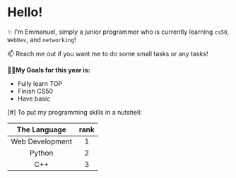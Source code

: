 # Hello!
✨ I'm Emmanuel, simply a junior programmer who is currently learning `cs50`, `WebDev`, and `networking`!

📫 Reach me out if you want me to do some small tasks or any tasks!

**🌱🌱My Goals for this year is:**
- Fully learn TOP
- Finish CS50
- Have basic 

[#] To put my programming skills in a nutshell:

| The Language | rank |
|:---------------:|:--:|
|Web Development| 1 |
|Python | 2 |
|C++  | 3 |
<!--
**MasterTraits/MasterTraits** is a ✨ _special_ ✨ repository because its `README.md` (this file) appears on your GitHub profile.

Here are some ideas to get you started:

- 🔭 I’m currently working on ...
- 🌱 I’m currently learning ...
- 👯 I’m looking to collaborate on ...
- 🤔 I’m looking for help with ...
- 💬 Ask me about ...
- 📫 How to reach me: ...
- 😄 Pronouns: ...
- ⚡ Fun fact: ...
-->

